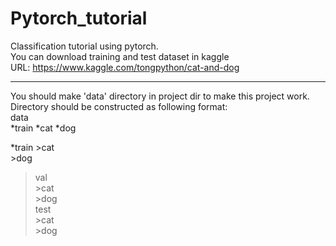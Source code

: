 # Pytorch_tutorial
Classification tutorial using pytorch.</br>
You can download training and test dataset in kaggle</br>
URL: <https://www.kaggle.com/tongpython/cat-and-dog></br>
<hr/>
You should make 'data' directory in project dir to make this project work.</br>
Directory should be constructed as following format:</br>
data</br>
*train
 *cat
 *dog
 
  *train
    >cat</br>
    >dog</br>
  >val</br>
    >cat</br>
    >dog</br>
  >test</br>
    >cat</br>
    >dog</br>
